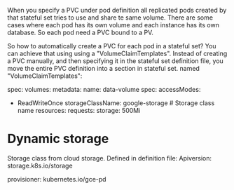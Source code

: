 
When you specify a PVC under pod definition all replicated pods created by that stateful set tries to use and share te same volume.
There are some cases where each pod has its own volume and each instance has its own database.
So each pod need a PVC bound to a PV.

So how to automatically create a PVC for each pod in a stateful set?
You can achieve that using using a "VolumeClaimTemplates".
Instead of creating a PVC manually, and then specifying it in the stateful set definition file, you move the entire PVC definition into a section in stateful set. named "VolumeClaimTemplates":

spec:
  volumes:
metadata:
  name: data-volume
spec:
 accessModes:
  - ReadWriteOnce
 storageClassName: google-storage # Storage class name
 resources:
   requests:
     storage: 500Mi

# Dynamic storage 

Storage class from cloud storage.
Defined in definition file:
Apiversion: storage.k8s.io/storage

provisioner: kubernetes.io/gce-pd